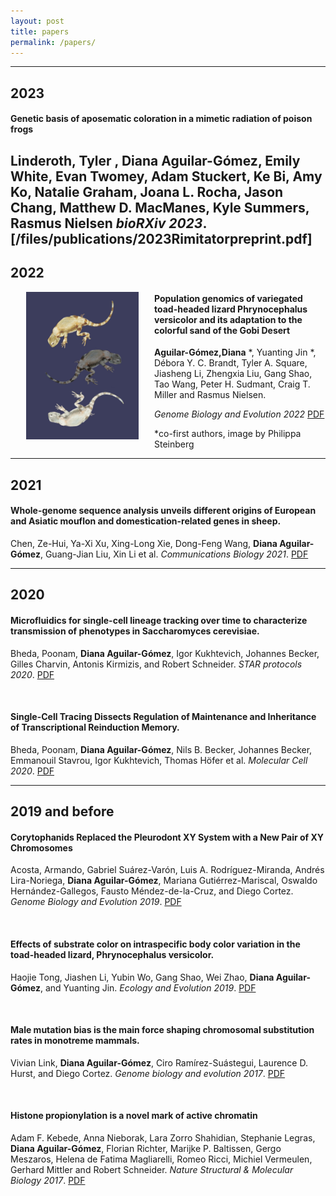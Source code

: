 ```yaml
---
layout: post
title: papers 
permalink: /papers/
---
```

-------------------------------------------------------
## 2023
#### Genetic basis of aposematic coloration in a mimetic radiation of poison frogs
Linderoth, Tyler , **Diana Aguilar-Gómez**, Emily White, Evan Twomey, Adam Stuckert, Ke Bi, Amy Ko, Natalie Graham, Joana L. Rocha, Jason Chang, Matthew D. MacManes, Kyle Summers, Rasmus Nielsen
*bioRXiv 2023*.[/files/publications/2023Rimitatorpreprint.pdf]
-------------------------------------------------------
## 2022

[<img src="/figures/lizardsPhilippa.jpg" alt="Solarte Oophaga pumilio" style="float:left;padding-left:25px;padding-right:25px;width:180px">](/files/publications/2022Phrynocephalus.pdf)
#### Population genomics of variegated toad-headed lizard Phrynocephalus versicolor and its adaptation to the colorful sand of the Gobi Desert

**Aguilar-Gómez,Diana** \*,  Yuanting Jin \*, Débora Y. C. Brandt, Tyler A. Square, Jiasheng Li, Zhengxia Liu, Gang Shao, Tao Wang, Peter H. Sudmant, Craig T. Miller and Rasmus Nielsen.

*Genome Biology and Evolution 2022* [PDF](/files/publications/2022Phrynocephalus.pdf)

*co-first authors, image by Philippa Steinberg

-------------------------------------------------------
## 2021

#### Whole-genome sequence analysis unveils different origins of European and Asiatic mouflon and domestication-related genes in sheep.
Chen, Ze-Hui, Ya-Xi Xu, Xing-Long Xie, Dong-Feng Wang, **Diana Aguilar-Gómez**, Guang-Jian Liu, Xin Li et al.  *Communications Biology 2021*. [PDF](/files/publications/2021Sheep.pdf)

-------------------------------------------------------
## 2020
#### Microfluidics for single-cell lineage tracking over time to characterize transmission of phenotypes in Saccharomyces cerevisiae.
Bheda, Poonam, **Diana Aguilar-Gómez**, Igor Kukhtevich, Johannes Becker, Gilles Charvin, Antonis Kirmizis, and Robert Schneider.  *STAR protocols 2020*. [PDF](/files/publications/2020StarProtocol.pdf)

<br>

#### Single-Cell Tracing Dissects Regulation of Maintenance and Inheritance of Transcriptional Reinduction Memory.
Bheda, Poonam, **Diana Aguilar-Gómez**, Nils B. Becker, Johannes Becker, Emmanouil Stavrou, Igor Kukhtevich, Thomas Höfer et al.  *Molecular Cell 2020*. [PDF](/files/publications/2020Microfluidics.pdf)

-------------------------------------------------------
## 2019 and before

#### Corytophanids Replaced the Pleurodont XY System with a New Pair of XY Chromosomes
Acosta, Armando, Gabriel Suárez-Varón, Luis A. Rodríguez-Miranda, Andrés Lira-Noriega, **Diana Aguilar-Gómez**, Mariana Gutiérrez-Mariscal, Oswaldo Hernández-Gallegos, Fausto Méndez-de-la-Cruz, and Diego Cortez.  *Genome Biology and Evolution 2019*. [PDF](/files/publications/2019Basilliscus.pdf)

<br>

#### Effects of substrate color on intraspecific body color variation in the toad-headed lizard, Phrynocephalus versicolor.
Haojie Tong, Jiashen Li, Yubin Wo, Gang Shao, Wei Zhao, **Diana Aguilar-Gómez**, and Yuanting Jin.  *Ecology and Evolution 2019*. [PDF](/files/publications/2019Effectsofsubstratecolor.pdf)

<br>

#### Male mutation bias is the main force shaping chromosomal substitution rates in monotreme mammals.
Vivian Link, **Diana Aguilar-Gómez**, Ciro Ramírez-Suástegui, Laurence D. Hurst, and Diego Cortez.  *Genome biology and evolution 2017*. [PDF](/files/publications/2017MaleMutationBiasDCortez.pdf)

<br>

#### Histone propionylation is a novel mark of active chromatin
Adam F. Kebede, Anna Nieborak, Lara Zorro Shahidian, Stephanie Legras, **Diana Aguilar-Gómez**, Florian Richter, Marijke P. Baltissen, Gergo Meszaros, Helena de Fatima Magliarelli, Romeo Ricci, Michiel Vermeulen, Gerhard Mittler and Robert Schneider.  *Nature Structural & Molecular Biology 2017*. [PDF](/files/publications/2017PropionylationRSchneider.pdf)

[jekyll-organization]: https://github.com/jekyll
